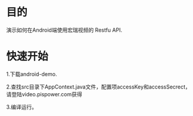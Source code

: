 # 目的
  演示如何在Android端使用宏瑞视频的 Restfu API.

# 快速开始
  <p>1.下载android-demo.</p>
  <p>2.查找src目录下AppContext.java文件，配置项accessKey和accessSecrect，请登陆video.pispower.com获得</p>
  <p>3.编译运行。</p>
  

  


